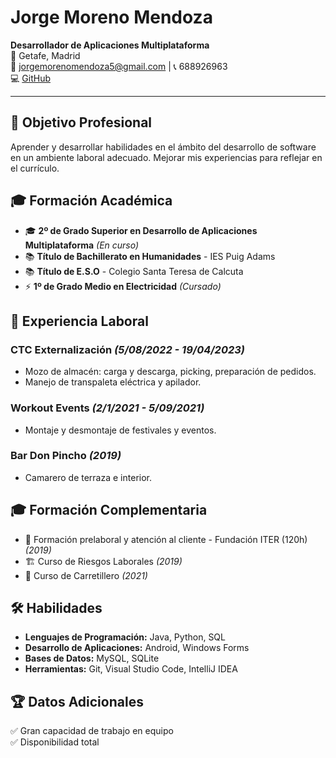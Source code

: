 # Jorge Moreno Mendoza
**Desarrollador de Aplicaciones Multiplataforma**  
📍 Getafe, Madrid  
📧 jorgemorenomendoza5@gmail.com | 📞 688926963  
💻 [GitHub](https://github.com/Jorgeprogram-ctrl) 

---

## 🎯 Objetivo Profesional
Aprender y desarrollar habilidades en el ámbito del desarrollo de software en un ambiente laboral adecuado. Mejorar mis experiencias para reflejar en el currículo.

## 🎓 Formación Académica
- 🎓 **2º de Grado Superior en Desarrollo de Aplicaciones Multiplataforma** *(En curso)*
- 📚 **Título de Bachillerato en Humanidades** - IES Puig Adams
- 📚 **Título de E.S.O** - Colegio Santa Teresa de Calcuta
- ⚡ **1º de Grado Medio en Electricidad** *(Cursado)*

## 💼 Experiencia Laboral
### CTC Externalización *(5/08/2022 - 19/04/2023)*
- Mozo de almacén: carga y descarga, picking, preparación de pedidos.
- Manejo de transpaleta eléctrica y apilador.

### Workout Events *(2/1/2021 - 5/09/2021)*
- Montaje y desmontaje de festivales y eventos.

### Bar Don Pincho *(2019)*
- Camarero de terraza e interior.

## 🎓 Formación Complementaria
- 📖 Formación prelaboral y atención al cliente - Fundación ITER (120h) *(2019)*
- 🏗 Curso de Riesgos Laborales *(2019)*
- 🚜 Curso de Carretillero *(2021)*

## 🛠️ Habilidades
- **Lenguajes de Programación:** Java, Python, SQL  
- **Desarrollo de Aplicaciones:** Android, Windows Forms  
- **Bases de Datos:** MySQL, SQLite  
- **Herramientas:** Git, Visual Studio Code, IntelliJ IDEA  

## 🏆 Datos Adicionales
✅ Gran capacidad de trabajo en equipo  
✅ Disponibilidad total  
